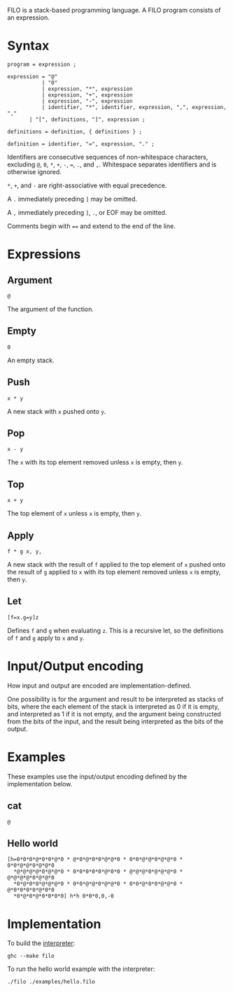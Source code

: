 FILO is a stack-based programming language.  A FILO program consists of an
expression.

Syntax
======
```ebnf
program = expression ;

expression = "@"
           | "0"
           | expression, "*", expression
           | expression, "+", expression
           | expression, "-", expression
           | identifier, "*", identifier, expression, ",", expression, ","
	   | "[", definitions, "]", expression ;

definitions = definition, { definitions } ;

definition = identifier, "=", expression, "." ;
```
Identifiers are consecutive sequences of non-whitespace characters, excluding
`@`, `0`, `*`, `+`, `-`, `=`, `.`, and `,`.  Whitespace separates identifiers
and is otherwise ignored.

`*`, `+`, and `-` are right-associative with equal precedence.

A `.` immediately preceding `]` may be omitted.

A `,` immediately preceding `]`, `.`, or EOF may be omitted.

Comments begin with `==` and extend to the end of the line.

Expressions
===========
Argument
--------
```
@
```
The argument of the function.

Empty
-----
```
0
```
An empty stack.

Push
----
```
x * y
```
A new stack with `x` pushed onto `y`.

Pop
---
```
x - y
```
The `x` with its top element removed unless `x` is empty, then `y`.

Top
---
```
x + y
```
The top element of `x` unless `x` is empty, then `y`.

Apply
-----
```
f * g x, y,
```
A new stack with the result of `f` applied to the top element of `x` pushed
onto the result of `g` applied to `x` with its top element removed unless
`x` is empty, then `y`.

Let
---
```
[f=x.g=y]z
```
Defines `f` and `g` when evaluating `z`.  This is a recursive let,
so the definitions of `f` and `g` apply to `x` and `y`.

Input/Output encoding
=====================
How input and output are encoded are implementation-defined.

One possibility is for the argument and result to be interpreted as stacks
of bits, where the each element of the stack is interpreted as 0 if it is
empty, and interpreted as 1 if it is not empty, and the argument being
constructed from the bits of the input, and the result being interpreted as
the bits of the output.

Examples
========
These examples use the input/output encoding defined by the implementation
below.

cat
---
```
@
```

Hello world
-----------
```
[h=0*0*0*@*0*0*@*0 * @*0*@*0*0*@*@*0 * 0*0*@*@*0*@*@*0 * 0*0*@*@*0*@*@*0
  *@*@*@*@*0*@*@*0 * 0*0*0*0*0*@*0*0 * @*@*@*0*@*@*@*0 * @*@*@*@*0*@*@*0
  *0*@*0*0*@*@*@*0 * 0*0*@*@*0*@*@*0 * 0*0*@*0*0*@*@*0 * @*0*0*0*0*@*0*0
  *0*@*0*@*0*0*0*0] h*h 0*0*0,0,-0
```

Implementation
==============
To build the [interpreter](filo.hs):
```
ghc --make filo
```
To run the hello world example with the interpreter:
```
./filo ./examples/hello.filo
```
